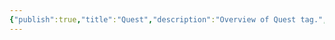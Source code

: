 ```yaml
---
{"publish":true,"title":"Quest","description":"Overview of Quest tag.","cssclasses":"mado-heading"}
---
```


